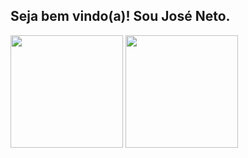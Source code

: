 ## Seja bem vindo(a)! Sou José Neto.

<div>
  <img height="180em" src="https://github-readme-stats.vercel.app/api?username=JoseNNeto&theme=tokyonight&hide_border=false&include_all_commits=true&count_private=true&show_icons=true&rank_icon=github">
  <img height="180em" src="https://github-readme-stats.vercel.app/api/top-langs/?username=JoseNNeto&layout=donut&theme=tokyonight">
</div>

<!--
**JoseNNeto/JoseNNeto** is a ✨ _special_ ✨ repository because its `README.md` (this file) appears on your GitHub profile.

Here are some ideas to get you started:

- 🔭 I’m currently working on ...
- 🌱 I’m currently learning ...
- 👯 I’m looking to collaborate on ...
- 🤔 I’m looking for help with ...
- 💬 Ask me about ...
- 📫 How to reach me: ...
- 😄 Pronouns: ...
- ⚡ Fun fact: ...
-->
